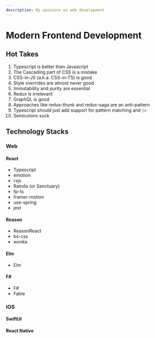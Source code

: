 ```yaml
---
description: My opinions on web development
---
```


# Modern Frontend Development

## Hot Takes

1. Typescript is better than Javascript
2. The Cascading part of CSS is a mistake
3. CSS-in-JS \(a.k.a. CSS-in-TS\) is good
4. Style overrides are almost never good
5. Immutability and purity are essential
6. Redux is irrelevant
7. GraphQL is good
8. Approaches like redux-thunk and redux-saga are an anti-pattern
9. Typescript should just add support for pattern matching and `|>` 
10. Semicolons suck

## Technology Stacks

### Web

#### React

* Typescript
* emotion
* rxjs
* Ramda \(or Sanctuary\)
* fp-ts
* framer-motion
* use-spring
* jest

#### Reason

* ReasonReact
* bs-css
* wonka

#### Elm

* Elm

#### F\#

* F\#
* Fable

### iOS

#### SwiftUI

#### React Native

